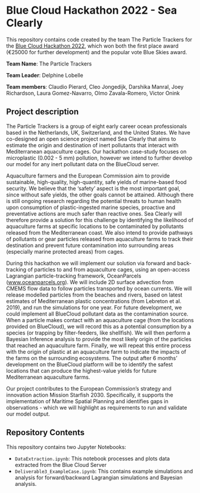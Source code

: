 # Blue Cloud Hackathon 2022 - Sea Clearly
This repository contains code created by the team The Particle Trackers for the [Blue Cloud Hackathon 2022](https://hackathon.blue-cloud.org/), which won both the first place award (€25000 for further development) and the popular vote Blue Skies award.

**Team Name**: The Particle Trackers

**Team Leader**: Delphine Lobelle

**Team members**: Claudio Pierard, Cleo Jongedijk, Darshika Manral, Joey Richardson, Laura Gomez-Navarro, Olmo Zavala-Romero, Victor Onink

## Project description
The Particle Trackers is a group of eight early career ocean professionals based in the Netherlands, UK, Switzerland, and the United States. We have co-designed an open science project named Sea Clearly that aims to estimate the origin and destination of inert pollutants that interact with Mediterranean aquaculture cages. Our hackathon case-study focuses on microplastic (0.002 - 5 mm) pollution, however we intend to further develop our model for any inert pollutant data on the BlueCloud server.

Aquaculture farmers and the European Commission aim to provide sustainable, high-quality, high-quantity, safe yields of marine-based food security. We believe that the ‘safety’ aspect is the most important goal, since without safe yields, the other goals cannot be attained. Although there is still ongoing research regarding the potential threats to human health upon consumption of plastic-ingested marine species, proactive and preventative actions are much safer than reactive ones. Sea Clearly will therefore provide a solution for this challenge by identifying the likelihood of aquaculture farms at specific locations to be contaminated by pollutants released from the Mediterranean coast. We also intend to provide pathways of pollutants or gear particles released from aquaculture farms to track their destination and prevent future contamination into surrounding areas (especially marine protected areas) from cages. 

During this hackathon we will implement our solution via forward and back-tracking of particles to and from aquaculture cages, using an open-access Lagrangian particle-tracking framework, OceanParcels (www.oceanparcels.org). We will include 2D surface advection from CMEMS flow data to follow particles transported by ocean currents. We will release modelled particles from the beaches and rivers, based on latest estimates of Mediterranean plastic concentrations (from Lebreton et al. 2019), and run the simulations for one year. For future development, we could implement all BlueCloud pollutant data as the contamination source. When a particle makes contact with an aquaculture cage (from the locations provided on BlueCloud), we will record this as a potential consumption by a species (or trapping by filter-feeders, like shellfish). We will then perform a Bayesian Inference analysis to provide the most likely origin of the particles that reached an aquaculture farm. Finally, we will repeat this entire process with the origin of plastic at an aquaculture farm to indicate the impacts of the farms on the surrounding ecosystems. The output after 6 months’ development on the BlueCloud platform will be to identify the safest locations that can produce the highest-value yields for future Mediterranean aquaculture farms.

Our project contributes to the European Commission’s strategy and innovation action Mission Starfish 2030. Specifically, it supports the implementation of Maritime Spatial Planning and identifies gaps in observations - which we will highlight as requirements to run and validate our model output.

## Repository Contents
This repository contains two Jupyter Notebooks:
- `DataExtraction.ipynb`: This notebook processes and plots data extracted from the Blue Cloud Server
- `Deliverable3_ExampleCase.ipynb`: This contains example simulations and analysis for forward/backward Lagrangian simulations and Bayesian analysis. 
